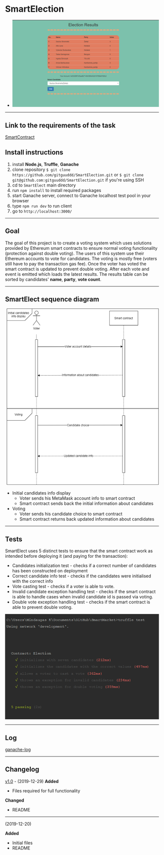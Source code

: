 # SmartElection
- ![screen](images/appview.png)
---
## Link to the requirements of the task
[SmartContract](https://github.com/blockchain-group/Blockchain-technologijos/blob/master/pratybos/4uzduotis-SmartContract.md)
## Install instructions
1. install **Node.js**, **Truffle**, **Ganache**
2. clone repository ```$ git clone https://github.com/gitguuddd/SmartElection.git``` or ```$ git clone git@github.com:gitguuddd/SmartElection.git``` if you're using SSH
3. cd to ```SmartElect``` main directory
4. run ```npm install``` to install required packages
5. start Ganache server, connect to Ganache localhost test pool in your browser
6. type ```npm run dev``` to run client
7. go to ```http://localhost:3000/```
---
## Goal
The goal of this project is to create a voting system which uses solutions provided by Ethereum smart contracts to ensure normal voting functionality (protection against double voting). The users of this system use their Ethereum accounts to vote for candidates. The voting is mostly free (voters still have to pay the transaction gas fee). Once the voter has voted the smart contract is updated to prevent double voting. After each vote and event is emitted which loads the latest results. The results table can be sorted by candidates' **name**, **party**, **vote count**.

---
## SmartElect sequence diagram
![diagram](images/image.png)

- Initial candidates info display
    - Voter sends his MetaMask account info to smart contract
    - Smart contract sends back the initial information about candidates
- Voting
    - Voter sends his candidate choice to smart contract
    - Smart contract returns back updated information about candidates

---
## Tests
SmartElect uses 5 distinct tests to ensure that the smart contract work as intended before deploying it (and paying for the transaction):
- Candidates initialization test - checks if a correct number of candidates has been constructed on deployment
- Correct candidate info test - checks if the candidates were initialised with the correct info
- Vote casting test - checks if a voter is able to vote.
- Invalid candidate exception handling test - checks if the smart contract is able to handle cases when invalid candidate id is passed via voting.
- Double vote exception handling test - checks if the smart contract is able to prevent double voting.

![tests](images/tests.png)

---
## Log

[ganache-log](log.txt)

---
## Changelog

[v1.0](https://github.com/gitguuddd/SmartElection/releases/tag/v0.1) - (2019-12-29)
**Added**
- Files required for full functionality

**Changed**
- README

---
(2019-12-20)

**Added**
- Initial files
- README
